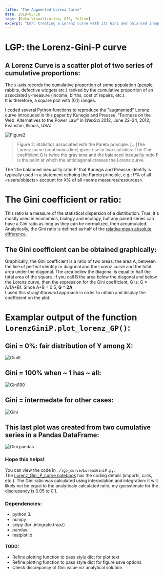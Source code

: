 ```yaml
---
title: "The Augmented Lorenz Curve"
date: 2019-05-18
tags: [Data Visualization, GIS, folium]
excerpt: "LGP: Creating a Lorenz curve with its Gini and balanced inequality ratios."
---
```

# LGP: the Lorenz-Gini-P curve

## A Lorenz Curve is a scatter plot of two series of cumulative proportions:
The x-axis records the cumulative proportion of some population (people, rabbits, defective widgets etc.) ranked by the cumulative proportion of an associated y-measure (income, births, cost of repairs, etc.).  
It is therefore, a square plot with (0,1) ranges.

I coded several Python functions to reproduce the "augmented" Lorenz curve introduced in this paper by Kunegis and Preusse, "Fairness on the Web: Alternatives to the Power Law" in *WebSci* 2012, June 22–24, 2012, Evanston, Illinois, USA:

<img src="{{ site.url }}/assets/images/LorenzGiniP_Figure2.png" 
     alt="Figure2">
> Figure 2. Statistics associated with the Pareto principle. [...]The Lorenz curve (continuous line) gives rise to two statistics: The Gini coefficient G is twice the gray area and the balanced inequality ratio P is the point at which the antidiagonal crosses the Lorenz curve.

The 'the balanced inequality ratio P' that Kunegis and Preusse identify is typically used in a statement echoing the Pareto principle, e.g.: P% of all <users/objects> account for X% of all <some measures/resources>.

# The Gini coefficient or ratio:  
This ratio is a measure of the statistical dispersion of a distribution. True, it's mostly used in economics, biology and ecology, but any paired series can have a Gini ratio as long as they can be normalized, then accumulated. Analytically, the Gini ratio is defined as half of the [relative mean absolute difference](https://en.wikipedia.org/wiki/Mean_absolute_difference#Relative_mean_absolute_difference).

## The Gini coefficient can be obtained graphically:  
Graphically, the Gini coefficient is a ratio of two areas: the area A, between the line of perfect identity or diagonal and the Lorenz curve and the total area under the diagonal. 
The area below the diagonal is equal to half the total area of the square. If you call B the area below the diagonal and below the Lorenz curve, then the expression for the Gini coefficient, G is:  G = A/(A+B).  Since A+B = 0.5, **G = 2A**.  
I used this straightforward approach in order to obtain and display the coefficient on the plot.  

# Examplar output of the function `LorenzGiniP.plot_lorenz_GP()`:  

## Gini = 0%: fair distribution of Y among X:  
<img src="{{ site.url }}/assets/images/Lorenz_Gini0.png" 
     alt="Gini0">  

## Gini = 100% when ~ 1 has ~ all: 
<img src="{{ site.url }}/assets/images/Lorenz_Gini100.png" 
     alt="Gini100">

## Gini = intermedate for other cases:  
<img src="{{ site.url }}/assets/images/Lorenz_Gini.png" 
     alt="Gini">

## This last plot was created from two cumulative series in a Pandas DataFrame: 
<img src="{{ site.url }}/assets/images/Lorenz_Gini_pandas.png" 
     alt="Gini pandas">


### Hope this helps!

You can view the code in `./lgp_curve/LorenzGiniP.py`.  
The [Lorenz_Gini_P_curve notebook](https://github.com/CatChenal/Lorenz_Gini_P_curve/blob/master/notebooks/Lorenz_Gini_P_curve.ipynb) has the coding details (imports, calls, etc.).
The Gini ratio was calculated using interpolation and integration: it will likely not be equal to the analyticaly calculated ratio; my guesstimate for the discrepancy is 0.05 to 0.1.

### Dependencies:  
* python 3.
* numpy
* scipy (for .integrate.trapz)
* pandas
* matplotlib

#### TODO: 
* Refine plotting function to pass style dict for plot text
* Refine plotting function to pass style dict for figure save options.
* Check discrepancy of Gini value viz analytical solution
